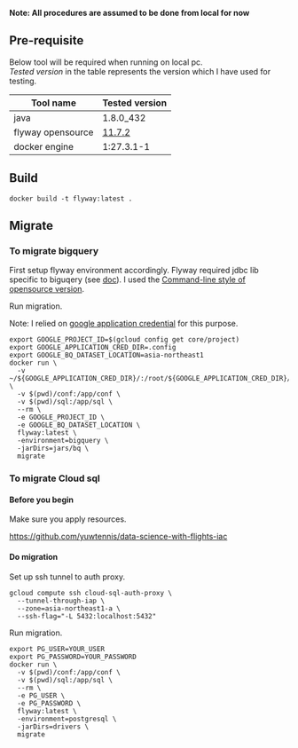 **Note: All procedures are assumed to be done from local for now**

## Pre-requisite

Below tool will be required when running on local pc.  
_Tested version_ in the table represents the version which I have used for testing.

| Tool name         | Tested version                                                |
|-------------------|---------------------------------------------------------------|
| java              | 1.8.0_432                                                     |
| flyway opensource | [11.7.2](https://github.com/flyway/flyway/tree/flyway-11.3.4) |
| docker engine     | 1:27.3.1-1                                                    |

## Build

```shell
docker build -t flyway:latest .
```

## Migrate

### To migrate bigquery

First setup flyway environment accordingly. Flyway required jdbc lib specific to biguqery (see [doc](https://documentation.red-gate.com/fd/google-bigquery-277579314.html)).
I used the [Command-line style of opensource version](https://documentation.red-gate.com/flyway/getting-started-with-flyway/quickstart-guides/quickstart-command-line).

Run migration.

Note: I relied on [google application credential](https://cloud.google.com/docs/authentication/application-default-credentials) for this purpose.

```shell
export GOOGLE_PROJECT_ID=$(gcloud config get core/project)
export GOOGLE_APPLICATION_CRED_DIR=.config
export GOOGLE_BQ_DATASET_LOCATION=asia-northeast1
docker run \
  -v ~/${GOOGLE_APPLICATION_CRED_DIR}/:/root/${GOOGLE_APPLICATION_CRED_DIR}/ \
  -v $(pwd)/conf:/app/conf \
  -v $(pwd)/sql:/app/sql \
  --rm \
  -e GOOGLE_PROJECT_ID \
  -e GOOGLE_BQ_DATASET_LOCATION \
  flyway:latest \
  -environment=bigquery \
  -jarDirs=jars/bq \
  migrate
```

### To migrate Cloud sql

#### Before you begin

Make sure you apply resources.

https://github.com/yuwtennis/data-science-with-flights-iac

#### Do migration

Set up ssh tunnel to auth proxy.

```shell
gcloud compute ssh cloud-sql-auth-proxy \
  --tunnel-through-iap \
  --zone=asia-northeast1-a \
  --ssh-flag="-L 5432:localhost:5432"
```

Run migration.
```shell
export PG_USER=YOUR_USER
export PG_PASSWORD=YOUR_PASSWORD
docker run \
  -v $(pwd)/conf:/app/conf \
  -v $(pwd)/sql:/app/sql \
  --rm \
  -e PG_USER \
  -e PG_PASSWORD \
  flyway:latest \
  -environment=postgresql \
  -jarDirs=drivers \
  migrate
```